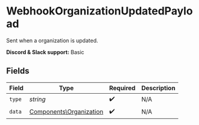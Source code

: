 # WebhookOrganizationUpdatedPayload

Sent when a organization is updated.

**Discord & Slack support:** Basic


## Fields

| Field                                                              | Type                                                               | Required                                                           | Description                                                        |
| ------------------------------------------------------------------ | ------------------------------------------------------------------ | ------------------------------------------------------------------ | ------------------------------------------------------------------ |
| `type`                                                             | *string*                                                           | :heavy_check_mark:                                                 | N/A                                                                |
| `data`                                                             | [Components\Organization](../../Models/Components/Organization.md) | :heavy_check_mark:                                                 | N/A                                                                |